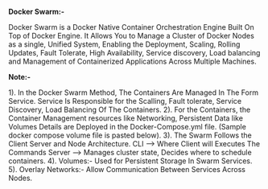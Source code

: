 **Docker Swarm:-**

Docker Swarm is a Docker Native Container Orchestration Engine Built On Top of Docker Engine. It Allows You to Manage a Cluster of Docker Nodes as a single, Unified System, Enabling the Deployment, Scaling, Rolling Updates, Fault Tolerate, High Availability, Service discovery, Load balancing and Management of Containerized Applications Across Multiple Machines.

**Note:-** 

1). In the Docker Swarm Method, The Containers Are Managed In The Form Service. Service Is Responsible for the Scalling, Fault tolerate, Service Discovery, Load Balancing Of The Containers.
2). For the Containers, the Container Management resources like Networking, Persistent Data like Volumes Details are Deployed in the Docker-Compose.yml file. (Sample docker compose volume file is pasted below).
3). The Swarm Follows the Client Server and Node Architecture.
     CLI    --> Where Client will Executes The Commands
     Server --> Manages cluster state, Decides where to schedule containers. 
4). Volumes:- Used for Persistent Storage In Swarm Services.
5). Overlay Networks:- Allow Communication Between Services Across Nodes.


